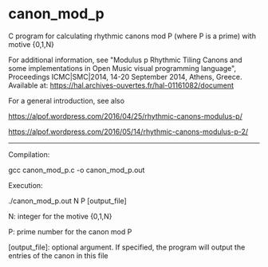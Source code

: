 # canon_mod_p
C program for calculating rhythmic canons mod P (where P is a prime) with motive {0,1,N}

For additional information, see "Modulus p Rhythmic Tiling Canons and some implementations in Open Music
visual programming language", Proceedings ICMC|SMC|2014, 14-20 September 2014, Athens, Greece. Available at: https://hal.archives-ouvertes.fr/hal-01161082/document

For a general introduction, see also

https://alpof.wordpress.com/2016/04/25/rhythmic-canons-modulus-p/

https://alpof.wordpress.com/2016/05/14/rhythmic-canons-modulus-p-2/

*******************************

Compilation:

gcc canon_mod_p.c -o canon_mod_p.out

Execution:

./canon_mod_p.out N P [output_file]

N: integer for the motive {0,1,N}

P: prime number for the canon mod P

[output_file]: optional argument. If specified, the program will output the entries of the canon in this file


